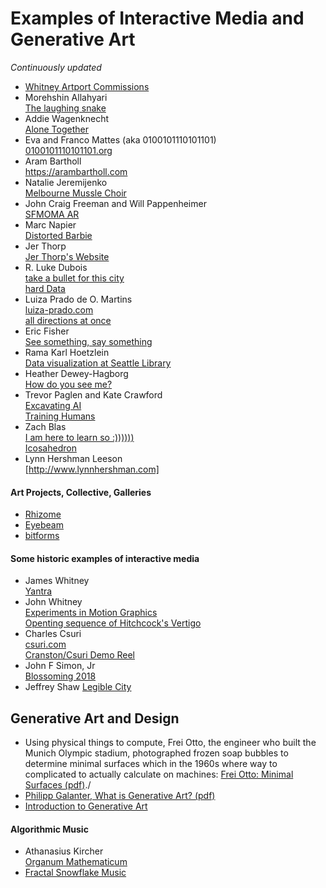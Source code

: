 # Examples of Interactive Media and Generative Art
*Continuously updated*

- [Whitney Artport Commissions](https://whitney.org/artport/commissions)
- Morehshin Allahyari  
  [The laughing snake](https://whitney.org/artport-commissions/laughing-snake/index.html)
- Addie Wagenknecht  
  [Alone Together](http://www.placesiveneverbeen.com/details/alonetogether)
- Eva and Franco Mattes (aka 0100101110101101)  
  [0100101110101101.org](http://0100101110101101.org)
- Aram Bartholl  
  https://arambartholl.com
- Natalie Jeremijenko  
  [Melbourne Mussle Choir](http://www.carbonarts.org/projects/melbourne-mussel-choir/)
- John Craig Freeman and Will Pappenheimer  
  [SFMOMA AR](https://johncraigfreeman.wordpress.com/2013/05/28/sfmoma-ar/)
- Marc Napier  
  [Distorted Barbie](http://potatoland.org)
- Jer Thorp  
  [Jer Thorp's Website](http://blog.blprnt.com)
- R. Luke Dubois  
  [take a bullet for this city](https://vimeo.com/110217245)\
  [hard Data](https://vimeo.com/135763038)
- Luiza Prado de O. Martins  
  [luiza-prado.com](https://www.luiza-prado.com)\
  [all directions at once](http://alldirectionsatonce.schloss-post.com)
- Eric Fisher  
  [See something, say something](https://www.flickr.com/photos/walkingsf/sets/72157627140310742/ )
- Rama Karl Hoetzlein  
  [Data visualization at Seattle Library](http://ramakarl.com/spl/)
- Heather Dewey-Hagborg  
  [How do you see me?](http://deweyhagborg.com/projects/how-do-you-see-me)
- Trevor Paglen and Kate Crawford  
  [Excavating AI](https://www.excavating.ai)  
  [Training Humans](http://www.fondazioneprada.org/project/training-humans/?lang=en)
- Zach Blas  
  [I am here to learn so :))))))](http://www.zachblas.info/works/im-here-to-learn-so/)  
  [Icosahedron](http://www.zachblas.info/works/icosahedron/)
- Lynn Hershman Leeson  
  [http://www.lynnhershman.com]
  
#### Art Projects, Collective, Galleries
- [Rhizome](https://rhizome.org)
- [Eyebeam](https://www.eyebeam.org)
- [bitforms](https://bitforms.art/)

#### Some historic examples of interactive media
- James Whitney  
  [Yantra](https://youtu.be/nvWwlZSXaR0)  
- John Whitney  
  [Experiments in Motion Graphics](https://youtu.be/jIv-EcX9tUs)  
  [Openting sequence of Hitchcock's Vertigo](https://youtu.be/4CZfSc6nJ8U)  
- Charles Csuri  
  [csuri.com](http://www.csuri.com)  
  [Cranston/Csuri Demo Reel](https://youtu.be/ghNjMCHyu5w)
- John F Simon, Jr  
  [Blossoming 2018](http://www.numeral.com/artworks/artAppliances/2009/blossoming.php)
- Jeffrey Shaw
  [Legible City](https://www.jeffreyshawcompendium.com/portfolio/legible-city/)
  
## Generative Art and Design
- Using physical things to compute, Frei Otto, the engineer who built the Munich Olympic stadium, photographed frozen soap bubbles to determine minimal surfaces which in the 1960s where way to complicated to actually calculate on machines:
[Frei Otto: Minimal Surfaces (pdf)](https://www.moma.org/documents/moma_catalogue_2662_300299029.pdf)./
- [Philipp Galanter, What is Generative Art? (pdf)](http://philipgalanter.com/downloads/ga2003_what_is_genart.pdf)
- [Introduction to Generative Art](https://www.freecodecamp.org/news/an-introduction-to-generative-art-what-it-is-and-how-you-make-it-b0b363b50a70/)

  
#### Algorithmic Music
- Athanasius Kircher  
  [Organum Mathematicum](https://larkfall.wordpress.com/2014/06/06/kircher-schotts-computer-music-of-the-baroque/)
- [Fractal Snowflake Music](https://youtu.be/GVK5N7HQf8Y)
